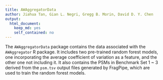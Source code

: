```yaml
---
title: AWAggregatorData
author: Jiahua Tan, Gian L. Negri, Gregg B. Morin, David D. Y. Chen
output: 
  html_document: 
    keep_md: yes
    self_contained: no
---
```


The `AWAggregatorData` package contains the data associated with the `AWAggregator` R package. It includes two pre-trained random forest models, one incorporating the average coefficient of variation as a feature, and the other one not including it. It also contains the PSMs in Benchmark Set 1 ~ 3 derived from the `psm.tsv` output files generated by FragPipe, which are used to train the random forest models.
